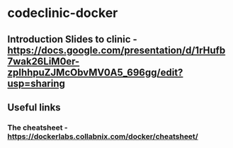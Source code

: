 # codeclinic-docker

## Introduction Slides to clinic - https://docs.google.com/presentation/d/1rHufb7wak26LiM0er-zpIhhpuZJMcObvMV0A5_696gg/edit?usp=sharing

## Useful links
### The cheatsheet - https://dockerlabs.collabnix.com/docker/cheatsheet/
